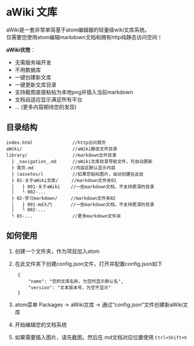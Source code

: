# aWiki 文库

aWiki是一套非常单简基于atom编辑器的轻量级wiki文库系统。  
仅需要您使用atom编辑markdown文档和拥有http纯静态访问空间！  

**aWiki优势**：

- 无需服务端开发
- 不用数据库
- 一键创建新文库
- 一键更新文库目录
- 支持截图直接粘帖为本地png并插入当前markdown
- 文档自适应显示满足所有平台
- ... (更多内容期待您的发现)

## 目录结构

	index.html               //http访问首页
	aWiki/                   //aWiki静态文件目录
	library/                 //markdown文件目录
	  ├ _navigation_.md      //aWiki文库目录导航文件，可自动更新
	  ├ 首页.md              //内容区默认显示内容
	  ├ (assetes/)           //如果您粘帖图片，自动创建在此处
	  ├ 01-关于aWiki文库/     //markdown文件夹01
      │   ├ 001-关于aWiki    //一些markdown文档，不支持更深的目录
      │   └ 002-...
      ├ 02-学习markdown/     //markdown文件夹02
      │   ├ 001-md入门       //一些markdown文档，不支持更深的目录
      │   └ 002-...
      └ 03-...               //更多markdown文件夹


## 如何使用

1. 创建一个文件夹，作为项目加入atom
2. 在此文件夹下创建config.json文件，打开并配置config.json如下

		{
		    "name": "您的文库名称，为空时显示默认名",
		    "version": "文本版本号，为空不显示"
		}

3. atom菜单 Packages -> aWiki文库 -> 通过“config.json”文件创建新aWiki文库
4. 开始编辑您的文档系统
5. 如果需要插入图片，请先截图，然后在.md文档对应位置使用 `Ctrl+Shift+V`